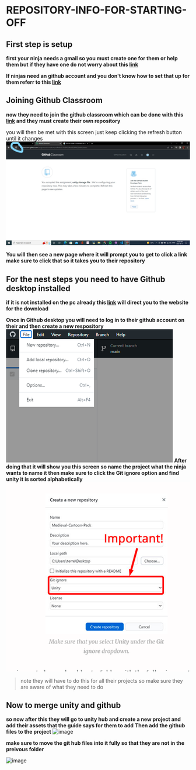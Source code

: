 # REPOSITORY-INFO-FOR-STARTING-OFF

## First step is setup

**first your ninja needs a gmail so you must create one for them or help them but if they have one do not worry about this [link](https://www.youtube.com/watch?v=NXOCa9kzQsk)**

**If ninjas need an github account and you don't know how to set that up for them referr to this [link](https://www.youtube.com/watch?v=tTvLl138ky4)**

## Joining Github Classroom

**now they need to join the github classroom which can be done with this [link](https://classroom.github.com/a/dPDt0Weq) and they must create their own repository**

you will then be met with this screen just keep clicking the refresh button until it changes 
![image](https://github.com/Code-Ninjas130/REPOSITORY-INFO-FOR-STARTING-OFF/blob/main/imageFolder/1st%20image%20for%20steps.jpg)

**You will then see a new page where it will prompt you to get to click a link make sure to click that so it takes you to their repository**

## For the nest steps you need to have Github desktop installed

**if it is not installed on the pc already this [link](https://desktop.github.com/) will direct you to the website for the download**

**Once in Github desktop you will need to log in to their github account on their and then create a new respository**
![image](https://github.com/Code-Ninjas130/REPOSITORY-INFO-FOR-STARTING-OFF/blob/main/imageFolder/2022-06-11%20(5).png)
**After doing that it will show you this screen so name the project what the ninja wants to name it then make sure to click the Git ignore option and find unity it is sorted alphabetically**
![image](https://github.com/Code-Ninjas130/REPOSITORY-INFO-FOR-STARTING-OFF/blob/main/imageFolder/2022-06-11%20(9).png)
>note they will have to do this for all their projects so make sure they are aware of what they need to do

## Now to merge unity and github

**so now after this they will go to unity hub and create a new project and add their assets that the guide says for them to add**
**Then add the github files to the project**
![image](https://blog.terresquall.com/wp-content/uploads/2020/04/unity-show-in-explorer-1024x508.jpg)

**make sure to move the git hub files into it fully so that they are not in the preivous folder**

![image](https://blog.terresquall.com/wp-content/uploads/2020/04/moving-git-files-into-unity-project.jpg)